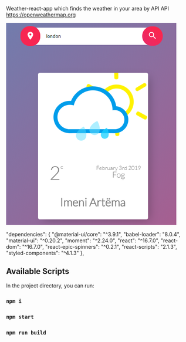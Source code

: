 Weather-react-app which finds the weather in your area by API
API https://openweathermap.org

![Alt text](weatherApp.png?raw=true "AppImg")
 
 
 "dependencies": {
    "@material-ui/core": "^3.9.1",
    "babel-loader": "8.0.4",
    "material-ui": "^0.20.2",
    "moment": "^2.24.0",
    "react": "^16.7.0",
    "react-dom": "^16.7.0",
    "react-epic-spinners": "^0.2.1",
    "react-scripts": "2.1.3",
    "styled-components": "^4.1.3"
},
 
 
## Available Scripts

In the project directory, you can run:

### `npm i`

### `npm start`

### `npm run build`
